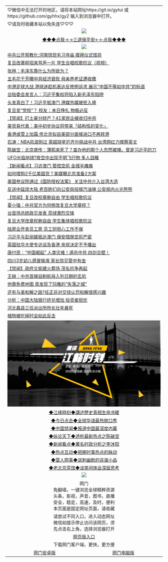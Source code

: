  <table>
<tr>
<td colspan="2" align=left>
♡微信中无法打开的地区，请将本站网址https://git.io/gytui 或 https://github.com/gyhhx/gy2 输入到浏览器中打开。 
 </td>
</tr>
 <tr>
 <td colspan="2" align=left>
♡请及时收藏本站以免失连♡♡♡
</td>
 </tr>
  <tr>
    <td colspan="2" align=center><img src="https://github.com/gyhhx/image-upload/blob/master/3t.jpg"></td>
 </tr>
 <tr><td colspan="2" align="center"><a href="https://xball.casa/oo.aspx?name=ogQuit&key=eqxowaguscvmxdgc&from=gy">◆◆◆点我→→三退保平安←←点我◆◆◆</a></td></tr>
  <tr>
    <td colspan="2" align=center><img src="https://cdn.jsdelivr.net/gh/gyoupiodf/im1/%E7%BD%91%E9%97%A8%E6%96%B0%E9%97%BB1.jpg"></td>
 </tr>
 
<tr><td colspan="2" align="left"><a href="https://xball.casa/oo.aspx?name=c1108557&key=eqxowaguscvmxdgc&from=gy">中共公开邪教化:河南惊现毛习寺庙 膜拜仪式怪异</a></td></tr>
<tr><td colspan="2" align="left"><a href="https://xball.casa/oo.aspx?name=c1108536&key=eqxowaguscvmxdgc&from=gy">复旦改章程招来骂声一片 学生合唱校歌抗议（视频）</a></td></tr>
<tr><td colspan="2" align="left"><a href="https://xball.casa/oo.aspx?name=c1108506&key=eqxowaguscvmxdgc&from=gy">张林：毛泽东靠什么为所欲为？</a></td></tr>
<tr><td colspan="2" align="left"><a href="https://xball.casa/oo.aspx?name=c1108533&key=eqxowaguscvmxdgc&from=gy">五毛花千芳曝中共经济衰败 母亲养老证遭收缴</a></td></tr>
<tr><td colspan="2" align="left"><a href="https://xball.casa/oo.aspx?name=c1108517&key=eqxowaguscvmxdgc&from=gy">中港足球大战 港球迷趁机表达反修例诉求 展示“中国不等如中共”的标语</a></td></tr>
<tr><td colspan="2" align="left"><a href="https://xball.casa/oo.aspx?name=c1108476&key=eqxowaguscvmxdgc&from=gy">台陆委会发言人：习近平集权将陷入新毛泽东陷阱</a></td></tr>
<tr><td colspan="2" align="left"><a href="https://xball.casa/oo.aspx?name=c1108566&key=eqxowaguscvmxdgc&from=gy">头发真白了！习近平抵澳门 港媒外媒被拒入境</a></td></tr>
<tr><td colspan="2" align="left"><a href="https://xball.casa/oo.aspx?name=c1108554&key=eqxowaguscvmxdgc&from=gy">复旦变“党校”？ 校友：末日挣扎 物极必反</a></td></tr>
<tr><td colspan="2" align="left"><a href="https://xball.casa/oo.aspx?name=c1108553&key=eqxowaguscvmxdgc&from=gy">【禁闻】打土豪分财产？41家民企被收归中共</a></td></tr>
<tr><td colspan="2" align="left"><a href="https://xball.casa/oo.aspx?name=c1108461&key=eqxowaguscvmxdgc&from=gy">美贸易代表：美中初步协议将带来「结构性的变化」</a></td></tr>
<tr><td colspan="2" align="left"><a href="https://xball.casa/oo.aspx?name=c1108500&key=eqxowaguscvmxdgc&from=gy">香港或雪上加霜 传北京拟自美部分直接进口不再转港</a></td></tr>
<tr><td colspan="2" align="left"><a href="https://xball.casa/oo.aspx?name=c816850&key=eqxowaguscvmxdgc&from=gy">石涛：NBA风波刚过 英超球星厄齐尔挑战中共 台湾网红力撑蔡英文</a></td></tr>
<tr><td colspan="2" align="left"><a href="https://xball.casa/oo.aspx?name=c816932&key=eqxowaguscvmxdgc&from=gy">陈破空：北京盛传：薄熙来死了？查办他的那个人忽然被捕，曾是习近平的刀</a></td></tr>
<tr><td colspan="2" align="left"><a href="https://xball.casa/oo.aspx?name=c1108544&key=eqxowaguscvmxdgc&from=gy">UFO光临地球?夜空中出现不明飞行物 多人目睹</a></td></tr>
<tr><td colspan="2" align="left"><a href="https://xball.casa/oo.aspx?name=c1108478&key=eqxowaguscvmxdgc&from=gy">【新闻看点】习访澳门 管控空前 全城半瘫痪</a></td></tr>
<tr><td colspan="2" align="left"><a href="https://xball.casa/oo.aspx?name=c1108453&key=eqxowaguscvmxdgc&from=gy">如何增购2千亿美国货？美媒曝北京准备2方案</a></td></tr>
<tr><td colspan="2" align="left"><a href="https://xball.casa/oo.aspx?name=c1108547&key=eqxowaguscvmxdgc&from=gy">美国参议院通过《国防授权法案》 关注中共介入台湾大选</a></td></tr>
<tr><td colspan="2" align="left"><a href="https://xball.casa/oo.aspx?name=c1108519&key=eqxowaguscvmxdgc&from=gy">反送中延烧大陆 老百姓们向公安局投掷汽油弹 公安局内火光熊熊</a></td></tr>
<tr><td colspan="2" align="left"><a href="https://xball.casa/oo.aspx?name=c1108537&key=eqxowaguscvmxdgc&from=gy">【禁闻】复旦改校章删自由 学生唱校歌抗议</a></td></tr>
<tr><td colspan="2" align="left"><a href="https://xball.casa/oo.aspx?name=c1108564&key=eqxowaguscvmxdgc&from=gy">夏小强：中共官方为何修改复旦大学章程？</a></td></tr>
<tr><td colspan="2" align="left"><a href="https://xball.casa/oo.aspx?name=c1108495&key=eqxowaguscvmxdgc&from=gy">台首场总统政见发表 蓝绿激烈交锋</a></td></tr>
<tr><td colspan="2" align="left"><a href="https://xball.casa/oo.aspx?name=c1108452&key=eqxowaguscvmxdgc&from=gy">复旦大学改章程删自由 学生集体唱校歌抗议</a></td></tr>
<tr><td colspan="2" align="left"><a href="https://xball.casa/oo.aspx?name=c1108552&key=eqxowaguscvmxdgc&from=gy">陆房企开卖员工房 员工则担心工作不保</a></td></tr>
<tr><td colspan="2" align="left"><a href="https://xball.casa/oo.aspx?name=c1108559&key=eqxowaguscvmxdgc&from=gy">习近平与彭丽媛抵达澳门 保安措施空前严密</a></td></tr>
<tr><td colspan="2" align="left"><a href="https://xball.casa/oo.aspx?name=c1108545&key=eqxowaguscvmxdgc&from=gy">英国驻华大使专访谈及香港  央视决定不予播出</a></td></tr>
<tr><td colspan="2" align="left"><a href="https://xball.casa/oo.aspx?name=c1108465&key=eqxowaguscvmxdgc&from=gy">唐付民：“中国崛起” 人类灾难！遏杀中共 四剑合壁！</a></td></tr>
<tr><td colspan="2" align="left"><a href="https://xball.casa/oo.aspx?name=c1108535&key=eqxowaguscvmxdgc&from=gy">四川3岁幼儿感冒输液 家长惊见管中有虫</a></td></tr>
<tr><td colspan="2" align="left"><a href="https://xball.casa/oo.aspx?name=c1108496&key=eqxowaguscvmxdgc&from=gy">【禁闻】政府又偷建火葬场 茂名抗争再起</a></td></tr>
<tr><td colspan="2" align="left"><a href="https://xball.casa/oo.aspx?name=c1108563&key=eqxowaguscvmxdgc&from=gy">王赫：中共首艘自制航母入列日期的玄机</a></td></tr>
<tr><td colspan="2" align="left"><a href="https://xball.casa/oo.aspx?name=c1108542&key=eqxowaguscvmxdgc&from=gy">他靠免费地图 竟发现了玛雅的“失落之城”</a></td></tr>
<tr><td colspan="2" align="left"><a href="https://xball.casa/oo.aspx?name=c1108521&key=eqxowaguscvmxdgc&from=gy">还有与美和解之路?任正非对交钱认罚和解很感兴趣</a></td></tr>
<tr><td colspan="2" align="left"><a href="https://xball.casa/oo.aspx?name=c1108504&key=eqxowaguscvmxdgc&from=gy">分析：中国大陆银行挤兑增加 投资者担忧</a></td></tr>
<tr><td colspan="2" align="left"><a href="https://xball.casa/oo.aspx?name=c1108505&key=eqxowaguscvmxdgc&from=gy">河北蠡县三任派出所所长壮年暴死</a></td></tr>
<tr><td colspan="2" align="left"><a href="https://xball.casa/oo.aspx?name=c1108526&key=eqxowaguscvmxdgc&from=gy">植物被吃掉时会如此反击</a></td></tr>

 <tr>
   <td colspan="2" align=center><img src="https://github.com/gyoupiodf/im1/blob/master/jf-1.jpg"></td>
  </tr>
   <tr>
   <td colspan="2" align=center> 
<a href="https://xball.casa/oo.aspx?name=c922850&key=eqxowaguscvmxdgc&from=gy&tag=9877">◆江峰時刻◆講述歷史真相生命冷暖</a><br/>
    </td>
  </tr>
   <tr>
   <td colspan="2" align=center> 
<a href="https://xball.casa/oo.aspx?name=c816850&key=eqxowaguscvmxdgc&from=gy&tag=9877">◆今日点击◆全球华语最热脱口秀</a><br/>
    </td>
  </tr>
  <tr>
  <td colspan="2" align=center>
<a href="https://xball.casa/oo.aspx?name=c816860&key=eqxowaguscvmxdgc&from=gy&tag=99733110">◆中国禁闻◆报道中国最深度内幕</a><br/>
   </tr>
  <tr>
     <td colspan="2" align=center>
<a href="https://xball.casa/oo.aspx?name=c816855&key=eqxowaguscvmxdgc&from=gy&tag=997110">◆纵论天下◆透析最新热点之陈破空</a><br/>
   </tr>
   <tr>
      <td colspan="2" align=center>
<a href="https://xball.casa/oo.aspx?name=c838308&key=eqxowaguscvmxdgc&from=gy&tag=9973110">◆新闻看点◆著名时政分析之李沐阳</a><br/>
   </tr>
   <tr>
     <td colspan="2" align=center>
<a href="https://xball.casa/oo.aspx?name=c816852&key=eqxowaguscvmxdgc&from=gy&tag=9733110">◆热点互动◆把握时事热点的脉动</a><br/>
   </tr>
   <tr>
      <td colspan="2" align=center>
<a href="https://xball.casa/oo.aspx?name=c816694&key=eqxowaguscvmxdgc&from=gy&tag=93310">◆雷人网事◆讽刺幽默的诙谐小品</a><br/>
   </tr>
   <tr>
    <td colspan="2" align=center>
<a href="https://xball.casa/oo.aspx?name=c816650&key=eqxowaguscvmxdgc&from=gy&tag=9973110">◆老北京茶馆◆谈笑间体会深层思考</a><br/>
   </tr>
 <tr>
    <td colspan="2" align="center"><img src="https://gitlab.com/ogate2/up/raw/master/_/oGate65.jpg"/></td>
  </tr>
  <tr>
    <td colspan="2" align="center">网门<br/>免翻墙，一键浏览全球精粹资源<br/>头条，影视，声音，图书，直播<br/>安全，稳定，高速，及时，便利<br/>本页面是固定网址页面，请收藏</td>
  <tr>
  <tr>
    <td colspan="2" align="center">请尝试不同入口，进入动态网址<br/>微信如提示停止访问该网页，须<br/>先点击右上角，选择浏览器打开</td>
  <tr>
  <tr>
    <td colspan="2" align="center"><a href="https://cdn.statically.io/gh/otiny/up/master/show001.htm">网页版入口</a></td>
  </tr>
  <tr>
    <td colspan="2" align="center">下载网门客户端，更快，更方便</td>
  <tr>
  <tr>
    <td align="center"><a href="https://raw.githubusercontent.com/opipe/up/master/oGatea.apk">网门安卓版</a></td>
    <td align="center"><a href="https://raw.githubusercontent.com/opipe/up/master/oGate.zip">网门电脑版</a></td>
  </tr>
</table>


